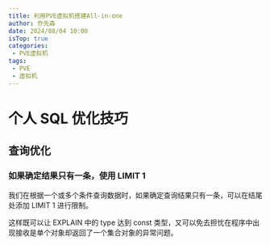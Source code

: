 ```yaml
---
title: 利用PVE虚拟机搭建All-in-one
author: 乔先森
date: 2024/08/04 10:00
isTop: true
categories:
 - PVE虚拟机
tags:
 - PVE
 - 虚拟机
---
```


# 个人 SQL 优化技巧 <Badge text="持续更新" type="warning" />

<!-- more -->

## 查询优化

### 如果确定结果只有一条，使用 LIMIT 1 <Badge text="建议" />

我们在根据一个或多个条件查询数据时，如果确定查询结果只有一条，可以在结尾处添加 LIMIT 1 进行限制。

这样既可以让 EXPLAIN 中的 type 达到 const 类型，又可以免去担忧在程序中出现接收是单个对象却返回了一个集合对象的异常问题。